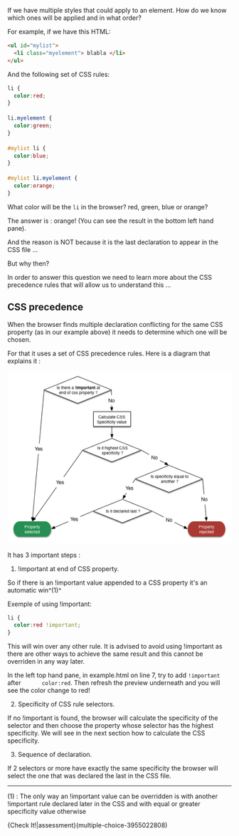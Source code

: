 If we have multiple styles that could apply to an element.
How do we know which ones will be applied and in what order?

For example, if we have this HTML:

```html
<ul id="mylist">
  <li class="myelement"> blabla </li>
</ul>
````

And the following set of CSS rules:

```css
li {
  color:red;
}

li.myelement {
  color:green;
}

#mylist li {
  color:blue; 
}

#mylist li.myelement {
  color:orange;
}
```

What color will be the `li` in the browser?
red, green, blue or orange?

The answer is : orange! (You can see the result in the bottom left hand pane).

And the reason is NOT because it is the last declaration to appear in the CSS file ...

But why then?

In order to answer this question we need to learn more about the CSS precedence rules that will allow us to understand this ...

## CSS precedence
When the browser finds multiple declaration conflicting for the same CSS property (as in our example above) it needs to determine which one will be chosen.

For that it uses a set of CSS precedence rules. Here is a diagram that explains it :

![](.guides/img/Precedence.png)


It has 3 important steps :

1) !important at end of CSS property.

So if there is an !important value appended to a CSS property it's an automatic win^(1)^

Exemple of using !important:

```css
li {
  color:red !important;
}
```

This will win over any other rule. It is advised to avoid using !important as there are other ways to achieve the same result and this cannot be overriden in any way later.

In the left top hand pane, in example.html on line 7, try to add `!important` after `      color:red`. Then refresh the preview underneath and you will see the color change to red!

2) Specificity of CSS rule selectors.

If no !important is found, the browser will calculate the specificity of the selector and then choose the property whose selector has the highest specificity. We will see in the next section how to calculate the CSS specificity.

3) Sequence of declaration.

If 2 selectors or more have exactly the same specificity the browser will select the one that was declared the last in the CSS file.

---

(1) : The only way an !important value can be overridden is with another !important rule declared later in the CSS and with equal or greater specificity value otherwise

{Check It!|assessment}(multiple-choice-3955022808)





